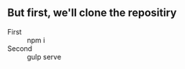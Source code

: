 ## But first, we'll clone the repositiry

<dl>
  <dt>First</dt>
  <dd>npm i</dd>

  <dt>Second</dt>
  <dd>gulp serve</dd>
</dl>
